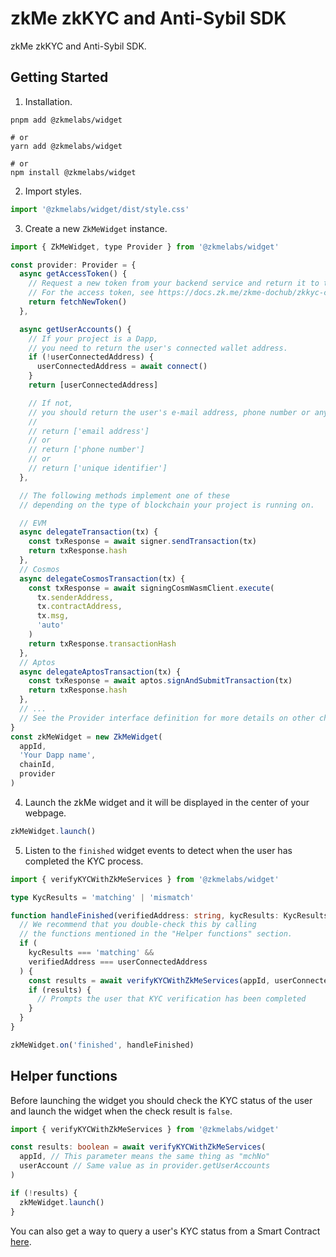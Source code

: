# zkMe zkKYC and Anti-Sybil SDK

zkMe zkKYC and Anti-Sybil SDK.

## Getting Started

1. Installation.
``` shell
pnpm add @zkmelabs/widget

# or
yarn add @zkmelabs/widget

# or
npm install @zkmelabs/widget
```

2. Import styles.
``` javascript
import '@zkmelabs/widget/dist/style.css'
```

3. Create a new ``ZkMeWidget`` instance.
``` javascript
import { ZkMeWidget, type Provider } from '@zkmelabs/widget'

const provider: Provider = {
  async getAccessToken() {
    // Request a new token from your backend service and return it to the widget.
    // For the access token, see https://docs.zk.me/zkme-dochub/zkkyc-compliance-suite/integration-guide/widget-sdk-integration#usage-example
    return fetchNewToken()
  },

  async getUserAccounts() {
    // If your project is a Dapp,
    // you need to return the user's connected wallet address.
    if (!userConnectedAddress) {
      userConnectedAddress = await connect()
    }
    return [userConnectedAddress]

    // If not,
    // you should return the user's e-mail address, phone number or any other unique identifier.
    //
    // return ['email address']
    // or
    // return ['phone number']
    // or
    // return ['unique identifier']
  },

  // The following methods implement one of these
  // depending on the type of blockchain your project is running on.

  // EVM
  async delegateTransaction(tx) {
    const txResponse = await signer.sendTransaction(tx)
    return txResponse.hash
  },
  // Cosmos
  async delegateCosmosTransaction(tx) {
    const txResponse = await signingCosmWasmClient.execute(
      tx.senderAddress,
      tx.contractAddress,
      tx.msg,
      'auto'
    )
    return txResponse.transactionHash
  },
  // Aptos
  async delegateAptosTransaction(tx) {
    const txResponse = await aptos.signAndSubmitTransaction(tx)
    return txResponse.hash
  },
  // ...
  // See the Provider interface definition for more details on other chains.
}
const zkMeWidget = new ZkMeWidget(
  appId,
  'Your Dapp name',
  chainId,
  provider
)
```

4. Launch the zkMe widget and it will be displayed in the center of your webpage.
``` javascript
zkMeWidget.launch()
```

5. Listen to the ``finished`` widget events to detect when the user has completed the KYC process.
``` typescript
import { verifyKYCWithZkMeServices } from '@zkmelabs/widget'

type KycResults = 'matching' | 'mismatch'

function handleFinished(verifiedAddress: string, kycResults: KycResults) {
  // We recommend that you double-check this by calling
  // the functions mentioned in the "Helper functions" section.
  if (
    kycResults === 'matching' &&
    verifiedAddress === userConnectedAddress
  ) {
    const results = await verifyKYCWithZkMeServices(appId, userConnectedAddress)
    if (results) {
      // Prompts the user that KYC verification has been completed
    }
  }
}

zkMeWidget.on('finished', handleFinished)
```

## Helper functions

Before launching the widget you should check the KYC status of the user and launch the widget when the check result is ``false``.

``` typescript
import { verifyKYCWithZkMeServices } from '@zkmelabs/widget'

const results: boolean = await verifyKYCWithZkMeServices(
  appId, // This parameter means the same thing as "mchNo"
  userAccount // Same value as in provider.getUserAccounts
)

if (!results) {
  zkMeWidget.launch()
}

```
You can also get a way to query a user's KYC status from a Smart Contract [here](https://github.com/zkMeLabs/zkme-sdk-js/tree/main/packages/verify-abi#readme).

